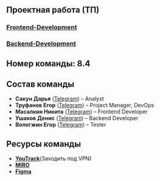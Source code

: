 ## Проектная работа (ТП)

### [Frontend-Development](https://github.com/nmasalkin/Frontend-Development)
### [Backend-Development](https://github.com/nmasalkin/Backend-Development)

## Номер команды: 8.4

## Состав команды
- **Сакун Дарья** ([Telegram](https://t.me/daryasakun)) – Analyst
- **Труфанов Егор** ([Telegram](https://t.me/u0nkis)) – Project Manager, DevOps
- **Масалкин Никита** ([Telegram](https://t.me/el_nikitinho)) – Frontend Developer
- **Ушаков Денис** ([Telegram](https://t.me/deUshakov)) – Backend Developer
- **Вологжин Егор** ([Telegram](https://t.me/eguarchik)) – Tester

## Ресурсы команды
- [**YouTrack**](https://tp-project.youtrack.cloud/dashboard?id=213-2)(Заходить под VPN)
- [**MIRO**](https://miro.com/app/board/uXjVIaDbFEI=/)
- [**Figma**](https://www.figma.com/design/F01e7qHR0zD706sozrB7Nu/Programming-technology)
